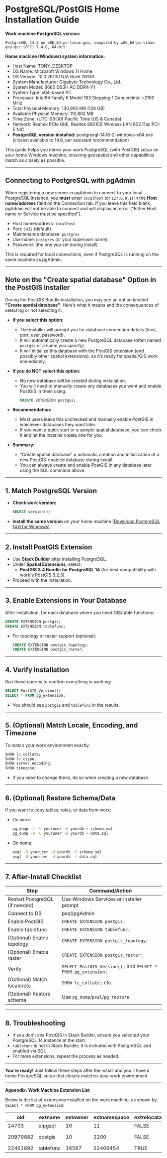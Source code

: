 # PostgreSQL/PostGIS Home Installation Guide

**Work machine PostgreSQL version:**

    PostgreSQL 14.6 on x86_64-pc-linux-gnu, compiled by x86_64-pc-linux-gnu-gcc (GCC) 7.4.0, 64-bit

**Home machine (Windows) system information:**

- Host Name: TONY_DESKTOP
- OS Name: Microsoft Windows 11 Home
- OS Version: 10.0.26100 N/A Build 26100
- System Manufacturer: Gigabyte Technology Co., Ltd.
- System Model: B660 DS3H AC DDR4-Y1
- System Type: x64-based PC
- Processor: Intel64 Family 6 Model 183 Stepping 1 GenuineIntel ~2100 MHz
- Total Physical Memory: 130,905 MB (128 GB)
- Available Physical Memory: 110,802 MB
- Time Zone: (UTC-08:00) Pacific Time (US & Canada)
- Network: Realtek PCIe GbE, Realtek 8821CE Wireless LAN 802.11ac PCI-E NIC
- **PostgreSQL version installed:** postgresql-14.18-2-windows-x64.exe (closest available to 14.6, per assistant recommendation)

This guide helps you mirror your work PostgreSQL (with PostGIS) setup on your home Windows machine, ensuring geospatial and other capabilities match as closely as possible.

---

## Connecting to PostgreSQL with pgAdmin

When registering a new server in pgAdmin to connect to your local PostgreSQL instance, you **must** enter `localhost` (or `127.0.0.1`) in the **Host name/address** field on the Connection tab. If you leave this field blank, pgAdmin will not be able to connect and will display an error ("Either Host name or Service must be specified").

- Host name/address: `localhost`
- Port: `5432` (default)
- Maintenance database: `postgres`
- Username: `postgres` (or your superuser name)
- Password: (the one you set during install)

This is required for local connections, even if PostgreSQL is running on the same machine as pgAdmin.

---

## Note on the "Create spatial database" Option in the PostGIS Installer

During the PostGIS Bundle installation, you may see an option labeled **"Create spatial database"**. Here’s what it means and the consequences of selecting or not selecting it:

- **If you select this option:**
  - The installer will prompt you for database connection details (host, port, user, password).
  - It will automatically create a new PostgreSQL database (often named `postgis` or a name you specify).
  - It will initialize this database with the PostGIS extension (and possibly other spatial extensions), so it’s ready for spatial/GIS work immediately.

- **If you do NOT select this option:**
  - No new database will be created during installation.
  - You will need to manually create any databases you want and enable PostGIS in them using:
    ```sql
    CREATE EXTENSION postgis;
    ```

- **Recommendation:**
  - Most users leave this unchecked and manually enable PostGIS in whichever databases they want later.
  - If you want a quick start or a sample spatial database, you can check it and let the installer create one for you.

- **Summary:**
  - “Create spatial database” = automatic creation and initialization of a new PostGIS-enabled database during install.
  - You can always create and enable PostGIS in any database later using the SQL command above.

---

## 1. Match PostgreSQL Version
- **Check work version:**
  ```sql
  SELECT version();
  ```
- **Install the same version** on your home machine ([Download PostgreSQL 14.6 for Windows](https://www.enterprisedb.com/downloads/postgres-postgresql-downloads)).

---

## 2. Install PostGIS Extension
- Use **Stack Builder** after installing PostgreSQL.
- Under **Spatial Extensions**, select:
  - **PostGIS 3.4 Bundle for PostgreSQL 14** (for best compatibility with work's PostGIS 3.2.3).
- Proceed with the installation.

---

## 3. Enable Extensions in Your Database
After installation, for each database where you need GIS/table functions:

```sql
CREATE EXTENSION postgis;
CREATE EXTENSION tablefunc;
```
- For topology or raster support (optional):
  ```sql
  CREATE EXTENSION postgis_topology;
  CREATE EXTENSION postgis_raster;
  ```

---

## 4. Verify Installation
Run these queries to confirm everything is working:

```sql
SELECT PostGIS_Version();
SELECT * FROM pg_extension;
```
- You should see `postgis` and `tablefunc` in the results.

---

## 5. (Optional) Match Locale, Encoding, and Timezone
To match your work environment exactly:

```sql
SHOW lc_collate;
SHOW lc_ctype;
SHOW server_encoding;
SHOW timezone;
```
- If you need to change these, do so when creating a new database.

---

## 6. (Optional) Restore Schema/Data
If you want to copy tables, roles, or data from work:
- On work:
  ```sh
  pg_dump -s -U youruser -d yourdb > schema.sql
  pg_dump -a -U youruser -d yourdb > data.sql
  ```
- On home:
  ```sh
  psql -U youruser -d yourdb -f schema.sql
  psql -U youruser -d yourdb -f data.sql
  ```

---

## 7. After-Install Checklist

| Step                        | Command/Action                                 |
|-----------------------------|------------------------------------------------|
| Restart PostgreSQL (if needed) | Use Windows Services or installer prompt    |
| Connect to DB               | psql/pgAdmin                                   |
| Enable PostGIS              | `CREATE EXTENSION postgis;`                    |
| Enable tablefunc            | `CREATE EXTENSION tablefunc;`                  |
| (Optional) Enable topology  | `CREATE EXTENSION postgis_topology;`           |
| (Optional) Enable raster    | `CREATE EXTENSION postgis_raster;`             |
| Verify                      | `SELECT PostGIS_Version();` and `SELECT * FROM pg_extension;` |
| (Optional) Match locale/etc | `SHOW lc_collate;` etc.                        |
| (Optional) Restore schema   | Use `pg_dump`/`psql`/`pg_restore`              |

---

## 8. Troubleshooting
- If you don't see PostGIS in Stack Builder, ensure you selected your PostgreSQL 14 instance at the start.
- `tablefunc` is not in Stack Builder; it is included with PostgreSQL and enabled via SQL.
- For more extensions, repeat the process as needed.

---

**You’re ready!**
Just follow these steps after the install and you’ll have a home PostgreSQL setup that closely matches your work environment. 

---

**Appendix: Work Machine Extension List**

Below is the list of extensions installed on the work machine, as shown by `SELECT * FROM pg_extension`:

| oid       | extname   | extowner | extnamespace | extrelocatable | extversion | extconfig   | extcondition |
|-----------|-----------|----------|--------------|----------------|------------|-------------|--------------|
| 14703     | plpgsql   | 10       | 11           | FALSE          | 1          |             |              |
| 20979882  | postgis   | 10       | 2200         | FALSE          | 3.2.3      | {20980193}  | {"WHERE ..."}|
| 22461892  | tablefunc | 16587    | 22409454     | TRUE           | 1          |             |              | 